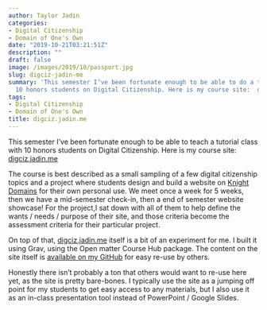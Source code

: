 ```yaml
---
author: Taylor Jadin
categories:
- Digital Citizenship
- Domain of One's Own
date: "2019-10-21T03:21:51Z"
description: ""
draft: false
image: /images/2019/10/passport.jpg
slug: digciz-jadin-me
summary: 'This semester I’ve been fortunate enough to be able to do a tutorial with
  10 honors students on Digital Citizenship. Here is my course site:  digciz.jadin.me'
tags:
- Digital Citizenship
- Domain of One's Own
title: digciz.jadin.me
---
```



This semester I’ve been fortunate enough to be able to teach a tutorial class with 10 honors students on Digital Citizenship. Here is my course site: [digciz.jadin.me](https://t.co/kecwvKvOx1?amp=1)

The course is best described as a small sampling of a few digital citizenship topics and a project where students design and build a website on [Knight Domains](https://knight.domains) for their own personal use. We meet once a week for 5 weeks, then we have a mid-semester check-in, then a end of semester website showcase! For the project,I sat down with all of them to help define the wants / needs / purpose of their site, and those criteria become the assessment criteria for their particular project.

On top of that, [digciz.jadin.me](https://t.co/kecwvKvOx1?amp=1) itself is a bit of an experiment for me. I built it using Grav, using the Open matter Course Hub package. The content on the site itself is [available on my GitHub](https://github.com/TaylorJadin/digciz-honors-tutorial/) for easy re-use by others.

Honestly there isn’t probably a ton that others would want to re-use here yet, as the site is pretty bare-bones. I typically use the site as a jumping off point for my students to get easy access to any materials, but I also use it as an in-class presentation tool instead of PowerPoint / Google Slides.

